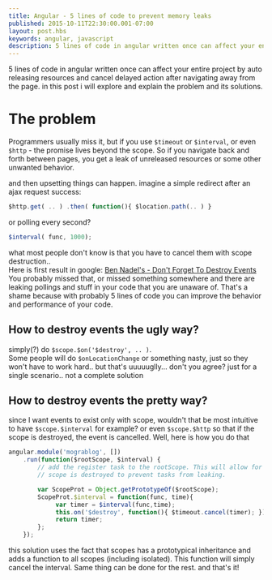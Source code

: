 ```yaml
---
title: Angular - 5 lines of code to prevent memory leaks
published: 2015-10-11T22:30:00.001-07:00
layout: post.hbs
keywords: angular, javascript
description: 5 lines of code in angular written once can affect your entire project by auto releasing resources and cancel delayed action after navigating away from the page. in this post i will explore and explain the problem and its solutions.
---
```


5 lines of code in angular written once can affect your entire project by auto releasing resources and cancel delayed action after navigating away from the page.
in this post i will explore and explain the problem and its solutions.

# The problem

Programmers usually miss it, but if you use `$timeout` or `$interval`, or even `$http` - the promise lives beyond the scope.
So if you navigate back and forth between pages, you get a leak of unreleased resources or some other unwanted behavior.


and then upsetting things can happen. imagine a simple redirect after an ajax request success:  

```js
$http.get( .. ) .then( function(){ $location.path(.. ) }  
```

or polling every second?

```js
$interval( func, 1000);  
```

what most people don't know is that you have to cancel them with scope destruction..  
Here is first result in google: [Ben Nadel's - Don't Forget To Destroy Events](http://www.bennadel.com/blog/2548-don-t-forget-to-cancel-timeout-timers-in-your-destroy-events-in-angularjs.htm) You probably missed that, or missed something somewhere and there are leaking pollings and stuff in your code that you are unaware of. That's a shame because with probably 5 lines of code you can improve the behavior and performance of your code.

## How to destroy events the ugly way?

simply(?) do `$scope.$on('$destroy', .. )`.  
Some people will do `$onLocationChange` or something nasty, just so they won't have to work hard..
but that's uuuuuglly...
don't you agree? just for a single scenario..
not a complete solution

## How to destroy events the pretty way?

since I want events to exist only with scope, wouldn't that be most intuitive to have `$scope.$interval` for example? or even `$scope.$http` so that if the scope is destroyed, the event is cancelled. Well, here is how you do that

```js
angular.module('mograblog', [])  
    .run(function($rootScope, $interval) {  
        // add the register task to the rootScope. This will allow for autoUnregister when the  
        // scope is destroyed to prevent tasks from leaking.  

        var ScopeProt = Object.getPrototypeOf($rootScope);  
        ScopeProt.$interval = function(func, time){  
             var timer = $interval(func,time);  
             this.on('$destroy', function(){ $timeout.cancel(timer); });  
             return timer;  
        };  
    });
```

this solution uses the fact that scopes has a prototypical inheritance and adds a function to all scopes (including isolated). This function will simply cancel the interval. Same thing can be done for the rest. and that's it!